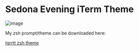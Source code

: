 # Sedona Evening iTerm Theme

![image](http://i.imgur.com/3fdJEZf.png)

My zsh prompt/theme can be downloaded here:

[tgrrtt zsh theme](https://gist.github.com/tgrrtt/50d14bca24d2ff58d81f)